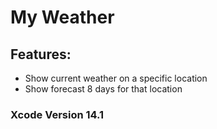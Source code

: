 # My Weather

## Features:

+ Show current weather on a specific location
+ Show forecast 8 days for that location

### Xcode Version 14.1
